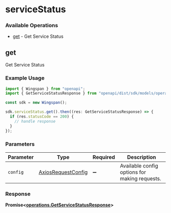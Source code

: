 # serviceStatus

### Available Operations

* [get](#get) - Get Service Status

## get

Get Service Status

### Example Usage

```typescript
import { Wingspan } from "openapi";
import { GetServiceStatusResponse } from "openapi/dist/sdk/models/operations";

const sdk = new Wingspan();

sdk.serviceStatus.get().then((res: GetServiceStatusResponse) => {
  if (res.statusCode == 200) {
    // handle response
  }
});
```

### Parameters

| Parameter                                                    | Type                                                         | Required                                                     | Description                                                  |
| ------------------------------------------------------------ | ------------------------------------------------------------ | ------------------------------------------------------------ | ------------------------------------------------------------ |
| `config`                                                     | [AxiosRequestConfig](https://axios-http.com/docs/req_config) | :heavy_minus_sign:                                           | Available config options for making requests.                |


### Response

**Promise<[operations.GetServiceStatusResponse](../../models/operations/getservicestatusresponse.md)>**

